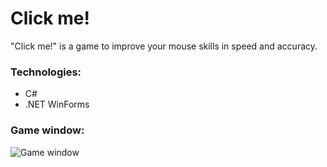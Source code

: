 # Click me!
"Click me!" is a game to improve your mouse skills in speed and accuracy.
### Technologies:
* C#
* .NET WinForms

### Game window:
![Game window](https://lh3.googleusercontent.com/dCvqrE_Z5WqDojSaMbUmUMz7VvVZ5oYCIyzQch8LkDh8SSTaOgSeFVg7qpXAk3kyLVYgcR5UhUOdFbukJ74H1W_7FvRZFtcaK4Smw2T17jLUTiNIuD0FvUwkkwzFl307PzxN3CqeW3oUXixUwYN63qlSAJRqGIcs1_BueRHYKcjnNqVx1Is4ivRQtazMtXzS5A35DfcPuWlsG9f4MLC4zi18nGK4MQs1p0oBiom7zs_zTpNeT9b7uQesEQqbTfXn705RlfB6TBv8BtjHwZdOGjHIp37VOY4GWFU_m13G4ckYRuuOzSnBO4AdMBeYXhsVhdULZNWAE-8M0rm9TubLlVqYSXMk5-WbC65YzWJlEh2luk6_dnlD9vY5EDRapNSYQ9E1bOd25bcuEjdA7Rpc7jIon0budTJ2O2aUuh8IgQonNYGbL0Q6oBVqHqSgPMaQEsw52kFzP_2wxxHD8ZNEQwCq7nFHNxcKob7BsYsNDrgMpaeWtUNMIJucNmWROrZLpJdMNfB1VR_Oa7-yytaX0GbGDfDYdsnxqscosF1FZNRnZbf10kro4yj-X-mKnJJbH3J1SO96CU1TNLvuPo18OLzP-EQEjo8QgT-O20yGNFs9Zlr85mXCCh20i7ZW3ra6mH5dEij6rwCvsIBBjMWwmlkJSw5RmIRLzDSyJkd4ukO-AlXWw0nOZg=w742-h587-no)